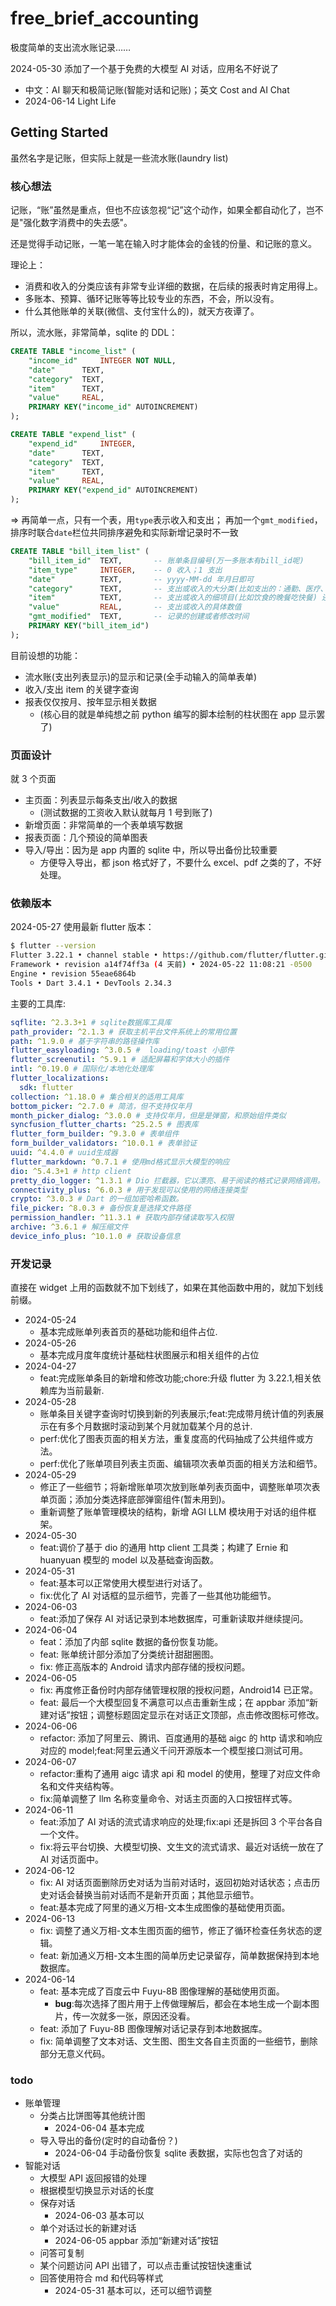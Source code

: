 # free_brief_accounting

极度简单的支出流水账记录……

2024-05-30 添加了一个基于免费的大模型 AI 对话，应用名不好说了

- 中文：AI 聊天和极简记账(智能对话和记账)；英文 Cost and AI Chat
- 2024-06-14 Light Life

## Getting Started

虽然名字是记账，但实际上就是一些流水账(laundry list)

### 核心想法

记账，“账”虽然是重点，但也不应该忽视“记”这个动作，如果全都自动化了，岂不是"强化数字消费中的失去感"。

还是觉得手动记账，一笔一笔在输入时才能体会的金钱的份量、和记账的意义。

理论上：

- 消费和收入的分类应该有非常专业详细的数据，在后续的报表时肯定用得上。
- 多账本、预算、循环记账等等比较专业的东西，不会，所以没有。
- 什么其他账单的关联(微信、支付宝什么的)，就天方夜谭了。

所以，流水账，非常简单，sqlite 的 DDL：

```sql
CREATE TABLE "income_list" (
	"income_id"	    INTEGER NOT NULL,
	"date"	    TEXT,
	"category"	TEXT,
	"item"	    TEXT,
	"value"	    REAL,
	PRIMARY KEY("income_id" AUTOINCREMENT)
);

CREATE TABLE "expend_list" (
	"expend_id"	    INTEGER,
	"date"	    TEXT,
	"category"	TEXT,
	"item"	    TEXT,
	"value"	    REAL,
	PRIMARY KEY("expend_id" AUTOINCREMENT)
);
```

=>
再简单一点，只有一个表，用`type`表示收入和支出；
再加一个`gmt_modified`，排序时联合`date`栏位共同排序避免和实际新增记录时不一致

```sql
CREATE TABLE "bill_item_list" (
	"bill_item_id"	TEXT, 		-- 账单条目编号(万一多账本有bill_id呢)
	"item_type"		INTEGER,	-- 0 收入；1 支出
	"date"	    	TEXT,		-- yyyy-MM-dd 年月日即可
	"category"		TEXT,		-- 支出或收入的大分类(比如支出的：通勤、医疗、饮食……)
	"item"	    	TEXT,		-- 支出或收入的细项目(比如饮食的晚餐吃快餐) 还可以有细节就再多个detail表
	"value"	    	REAL,		-- 支出或收入的具体数值
	"gmt_modified"	TEXT,		-- 记录的创建或者修改时间
	PRIMARY KEY("bill_item_id")
);
```

目前设想的功能：

- 流水账(支出列表显示)的显示和记录(全手动输入的简单表单)
- 收入/支出 item 的关键字查询
- 报表仅仅按月、按年显示相关数据
  - (核心目的就是单纯想之前 python 编写的脚本绘制的柱状图在 app 显示罢了)

### 页面设计

就 3 个页面

- 主页面：列表显示每条支出/收入的数据
  - (测试数据的工资收入默认就每月 1 号到账了)
- 新增页面：非常简单的一个表单填写数据
- 报表页面：几个预设的简单图表
- 导入/导出：因为是 app 内置的 sqlite 中，所以导出备份比较重要
  - 方便导入导出，都 json 格式好了，不要什么 excel、pdf 之类的了，不好处理。

### 依赖版本

2024-05-27 使用最新 flutter 版本：

```sh
$ flutter --version
Flutter 3.22.1 • channel stable • https://github.com/flutter/flutter.git
Framework • revision a14f74ff3a (4 天前) • 2024-05-22 11:08:21 -0500
Engine • revision 55eae6864b
Tools • Dart 3.4.1 • DevTools 2.34.3
```

主要的工具库:

```yaml
sqflite: ^2.3.3+1 # sqlite数据库工具库
path_provider: ^2.1.3 # 获取主机平台文件系统上的常用位置
path: ^1.9.0 # 基于字符串的路径操作库
flutter_easyloading: ^3.0.5 #  loading/toast 小部件
flutter_screenutil: ^5.9.1 # 适配屏幕和字体大小的插件
intl: ^0.19.0 # 国际化/本地化处理库
flutter_localizations:
  sdk: flutter
collection: ^1.18.0 # 集合相关的适用工具库
bottom_picker: ^2.7.0 # 简洁，但不支持仅年月
month_picker_dialog: ^3.0.0 # 支持仅年月，但是是弹窗，和原始组件类似
syncfusion_flutter_charts: ^25.2.5 # 图表库
flutter_form_builder: ^9.3.0 # 表单组件
form_builder_validators: ^10.0.1 # 表单验证
uuid: ^4.4.0 # uuid生成器
flutter_markdown: ^0.7.1 # 使用md格式显示大模型的响应
dio: ^5.4.3+1 # http client
pretty_dio_logger: ^1.3.1 # Dio 拦截器，它以漂亮、易于阅读的格式记录网络调用。
connectivity_plus: ^6.0.3 # 用于发现可以使用的网络连接类型
crypto: ^3.0.3 # Dart 的一组加密哈希函数。
file_picker: ^8.0.3 # 备份恢复是选择文件路径
permission_handler: ^11.3.1 # 获取内部存储读取写入权限
archive: ^3.6.1 # 解压缩文件
device_info_plus: ^10.1.0 # 获取设备信息
```

### 开发记录

直接在 widget 上用的函数就不加下划线了，如果在其他函数中用的，就加下划线前缀。

- 2024-05-24
  - 基本完成账单列表首页的基础功能和组件占位.
- 2024-05-26
  - 基本完成月度年度统计基础柱状图展示和相关组件的占位
- 2024-04-27
  - feat:完成账单条目的新增和修改功能;chore:升级 flutter 为 3.22.1,相关依赖库为当前最新.
- 2024-05-28
  - 账单条目关键字查询时切换到新的列表展示;feat:完成带月统计值的列表展示在有多个月数据时滚动到某个月就加载某个月的总计.
  - perf:优化了图表页面的相关方法，重复度高的代码抽成了公共组件或方法。
  - perf:优化了账单项目列表主页面、编辑项次表单页面的相关方法和细节。
- 2024-05-29
  - 修正了一些细节；将新增账单项次放到账单列表页面中，调整账单项次表单页面；添加分类选择底部弹窗组件(暂未用到)。
  - 重新调整了账单管理模块的结构，新增 AGI LLM 模块用于对话的组件框架。
- 2024-05-30
  - feat:调价了基于 dio 的通用 http client 工具类；构建了 Ernie 和 huanyuan 模型的 model 以及基础查询函数。
- 2024-05-31
  - feat:基本可以正常使用大模型进行对话了。
  - fix:优化了 AI 对话框的显示细节，完善了一些其他功能细节。
- 2024-06-03
  - feat:添加了保存 AI 对话记录到本地数据库，可重新读取并继续提问。
- 2024-06-04
  - feat：添加了内部 sqlite 数据的备份恢复功能。
  - feat: 账单统计部分添加了分类统计甜甜圈图。
  - fix: 修正高版本的 Android 请求内部存储的授权问题。
- 2024-06-05
  - fix: 再度修正备份时内部存储管理权限的授权问题，Android14 已正常。
  - feat: 最后一个大模型回复不满意可以点击重新生成；在 appbar 添加“新建对话”按钮；调整标题固定显示在对话正文顶部，点击修改图标可修改。
- 2024-06-06
  - refactor: 添加了阿里云、腾讯、百度通用的基础 aigc 的 http 请求和响应对应的 model;feat:阿里云通义千问开源版本一个模型接口测试可用。
- 2024-06-07
  - refactor:重构了通用 aigc 请求 api 和 model 的使用，整理了对应文件命名和文件夹结构等。
  - fix:简单调整了 llm 名称变量命令、对话主页面的入口按钮样式等。
- 2024-06-11
  - feat:添加了 AI 对话的流式请求响应的处理;fix:api 还是拆回 3 个平台各自一个文件。
  - fix:将云平台切换、大模型切换、文生文的流式请求、最近对话统一放在了 AI 对话页面中。
- 2024-06-12
  - fix: AI 对话页面删除历史对话为当前对话时，返回初始对话状态；点击历史对话会替换当前对话而不是新开页面；其他显示细节。
  - feat:基本完成了阿里的通义万相-文本生成图像的基础使用页面。
- 2024-06-13
  - fix: 调整了通义万相-文本生图页面的细节，修正了循环检查任务状态的逻辑。
  - feat: 新加通义万相-文本生图的简单历史记录留存，简单数据保持到本地数据库。
- 2024-06-14
  - feat: 基本完成了百度云中 Fuyu-8B 图像理解的基础使用页面。
    - **bug**:每次选择了图片用于上传做理解后，都会在本地生成一个副本图片，传一次就多一张，原因还没看。
  - feat: 添加了 Fuyu-8B 图像理解对话记录存到本地数据库。
  - fix: 简单调整了文本对话、文生图、图生文各自主页面的一些细节，删除部分无意义代码。

### todo

- 账单管理
  - 分类占比饼图等其他统计图
    - 2024-06-04 基本完成
  - 导入导出的备份(定时的自动备份？)
    - 2024-06-04 手动备份恢复 sqlite 表数据，实际也包含了对话的
- 智能对话
  - 大模型 API 返回报错的处理
  - 根据模型切换显示对话的长度
  - 保存对话
    - 2024-06-03 基本可以
  - 单个对话过长的新建对话
    - 2024-06-05 appbar 添加“新建对话”按钮
  - 问答可复制
  - 某个问题访问 API 出错了，可以点击重试按钮快速重试
  - 回答使用符合 md 和代码等样式
    - 2024-05-31 基本可以，还可以细节调整

